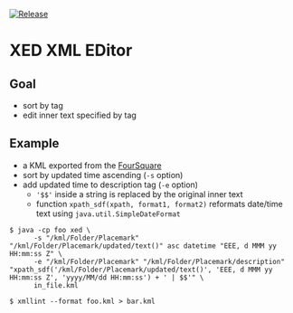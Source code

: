 [![Release](https://jitpack.io/v/umjammer/xed.svg)](https://jitpack.io/#umjammer/xed)

# XED XML EDitor

## Goal

* sort by tag
* edit inner text specified by tag

## Example

* a KML exported from the [FourSquare](https://ja.foursquare.com/feeds/)
 * sort by updated time ascending (`-s` option)
 * add updated time to description tag (`-e` option)
    * `'$$'` inside a string is replaced by the original inner text
    * function `xpath_sdf(xpath, format1, format2)` reformats date/time text using `java.util.SimpleDateFormat`

```shell
$ java -cp foo xed \
      -s "/kml/Folder/Placemark" "/kml/Folder/Placemark/updated/text()" asc datetime "EEE, d MMM yy HH:mm:ss Z" \
      -e "/kml/Folder/Placemark" "/kml/Folder/Placemark/description" "xpath_sdf('/kml/Folder/Placemark/updated/text()', 'EEE, d MMM yy HH:mm:ss Z', 'yyyy/MM/dd HH:mm:ss') + ' | $$'" \
      in_file.kml
```

```
$ xmllint --format foo.kml > bar.kml
```
